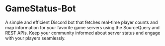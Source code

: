 # GameStatus-Bot
A simple and efficient Discord bot that fetches real-time player counts and map information for your favorite game servers using the SourceQuery and REST APIs. Keep your community informed about server status and engage with your players seamlessly.
